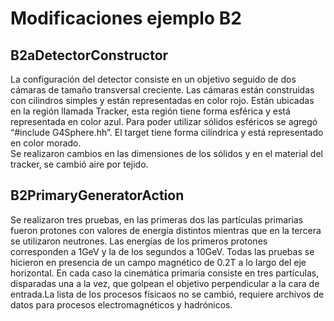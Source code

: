 # Modificaciones ejemplo B2

## B2aDetectorConstructor
La configuración del detector consiste en un objetivo seguido de dos cámaras de tamaño transversal creciente. Las cámaras están construidas con cilindros simples y están representadas en color rojo. Están ubicadas en la región llamada Tracker, esta región tiene forma esférica y está representada en color azul. Para poder utilizar sólidos esféricos se agregó “#include G4Sphere.hh”. El target tiene forma cilíndrica y está representado en color morado.      
Se realizaron cambios en las dimensiones de los sólidos y en el material del tracker, se cambió aire por tejido.
    
## B2PrimaryGeneratorAction 
Se realizaron tres pruebas, en las primeras dos las partículas primarias fueron protones con valores de energía distintos mientras que en la tercera se utilizaron neutrones. Las energías de los primeros protones corresponden a 1GeV y la de los segundos a 10GeV. Todas las pruebas se hicieron en presencia de un campo magnético de 0.2T a lo largo del eje horizontal. En cada caso la cinemática primaria consiste en tres partículas, disparadas una a la vez, que  golpean el objetivo perpendicular a la cara de entrada.La lista de los procesos físicaos no se cambió, requiere archivos de datos para procesos electromagnéticos y hadrónicos.
